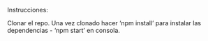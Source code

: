 Instrucciones:

Clonar el repo. Una vez clonado hacer ‘npm install’ para instalar las dependencias - ‘npm start’ en consola.